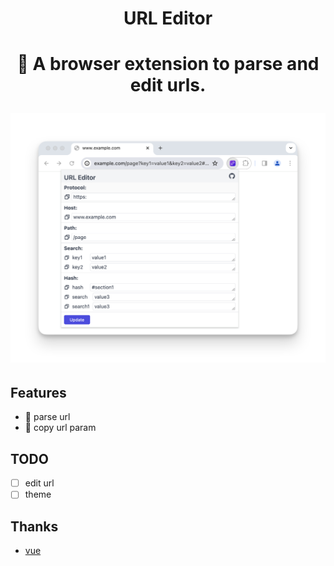 <h1 align="center">URL Editor<h1/>

<p align="center">🔗 A browser extension to parse and edit urls.</p>

<img src="./assets/home.png">

## Features

- 🔗 parse url
- 🤳 copy url param

## TODO

- [ ] edit url
- [ ] theme 

## Thanks

- [vue](https://github.com/vuejs/vue)
